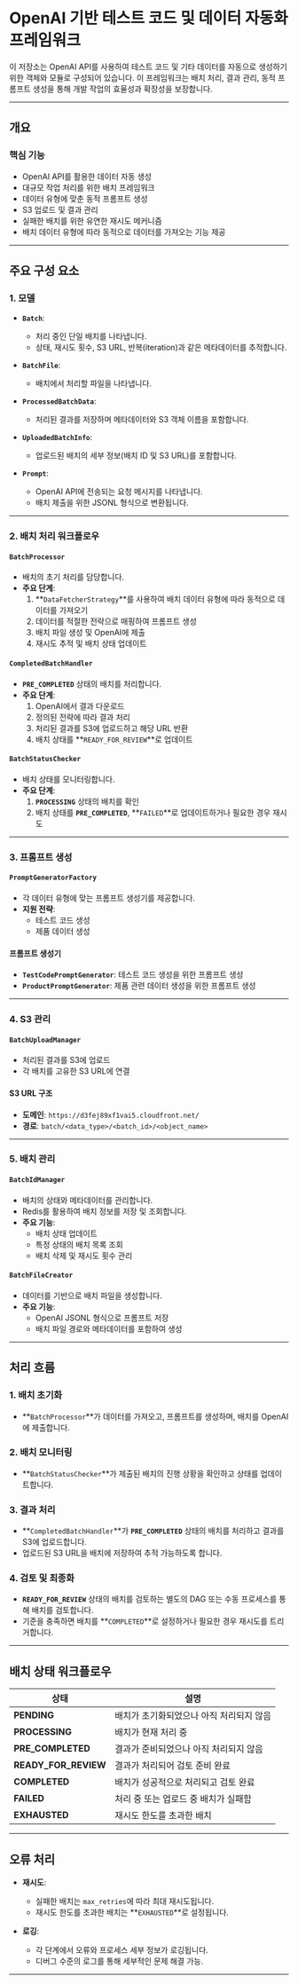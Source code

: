 # **OpenAI 기반 테스트 코드 및 데이터 자동화 프레임워크**

이 저장소는 OpenAI API를 사용하여 테스트 코드 및 기타 데이터를 자동으로 생성하기 위한 객체와 모듈로 구성되어 있습니다. 이 프레임워크는 배치 처리, 결과 관리, 동적 프롬프트 생성을 통해 개발 작업의 효율성과 확장성을 보장합니다.

---

## **개요**

### **핵심 기능**
- OpenAI API를 활용한 데이터 자동 생성
- 대규모 작업 처리를 위한 배치 프레임워크
- 데이터 유형에 맞춘 동적 프롬프트 생성
- S3 업로드 및 결과 관리
- 실패한 배치를 위한 유연한 재시도 메커니즘
- 배치 데이터 유형에 따라 동적으로 데이터를 가져오는 기능 제공

---

## **주요 구성 요소**

### **1. 모델**

- **`Batch`**: 
  - 처리 중인 단일 배치를 나타냅니다.
  - 상태, 재시도 횟수, S3 URL, 반복(iteration)과 같은 메타데이터를 추적합니다.
  
- **`BatchFile`**: 
  - 배치에서 처리할 파일을 나타냅니다.

- **`ProcessedBatchData`**: 
  - 처리된 결과를 저장하며 메타데이터와 S3 객체 이름을 포함합니다.

- **`UploadedBatchInfo`**: 
  - 업로드된 배치의 세부 정보(배치 ID 및 S3 URL)를 포함합니다.

- **`Prompt`**:
  - OpenAI API에 전송되는 요청 메시지를 나타냅니다.
  - 배치 제출을 위한 JSONL 형식으로 변환됩니다.

---

### **2. 배치 처리 워크플로우**

#### **`BatchProcessor`**
- 배치의 초기 처리를 담당합니다.
- **주요 단계**:
  1. **`DataFetcherStrategy`**를 사용하여 배치 데이터 유형에 따라 동적으로 데이터를 가져오기
  2. 데이터를 적절한 전략으로 매핑하여 프롬프트 생성
  3. 배치 파일 생성 및 OpenAI에 제출
  4. 재시도 추적 및 배치 상태 업데이트

#### **`CompletedBatchHandler`**
- **`PRE_COMPLETED`** 상태의 배치를 처리합니다.
- **주요 단계**:
  1. OpenAI에서 결과 다운로드
  2. 정의된 전략에 따라 결과 처리
  3. 처리된 결과를 S3에 업로드하고 해당 URL 반환
  4. 배치 상태를 **`READY_FOR_REVIEW`**로 업데이트

#### **`BatchStatusChecker`**
- 배치 상태를 모니터링합니다.
- **주요 단계**:
  1. **`PROCESSING`** 상태의 배치를 확인
  2. 배치 상태를 **`PRE_COMPLETED`**, **`FAILED`**로 업데이트하거나 필요한 경우 재시도

---

### **3. 프롬프트 생성**

#### **`PromptGeneratorFactory`**
- 각 데이터 유형에 맞는 프롬프트 생성기를 제공합니다.
- **지원 전략**:
  - 테스트 코드 생성
  - 제품 데이터 생성

#### **프롬프트 생성기**
- **`TestCodePromptGenerator`**: 테스트 코드 생성을 위한 프롬프트 생성
- **`ProductPromptGenerator`**: 제품 관련 데이터 생성을 위한 프롬프트 생성

---

### **4. S3 관리**

#### **`BatchUploadManager`**
- 처리된 결과를 S3에 업로드
- 각 배치를 고유한 S3 URL에 연결

#### **S3 URL 구조**
- **도메인**: `https://d3fej89xf1vai5.cloudfront.net/`
- **경로**: `batch/<data_type>/<batch_id>/<object_name>`

---

### **5. 배치 관리**

#### **`BatchIdManager`**
- 배치의 상태와 메타데이터를 관리합니다.
- Redis를 활용하여 배치 정보를 저장 및 조회합니다.
- **주요 기능**:
  - 배치 상태 업데이트
  - 특정 상태의 배치 목록 조회
  - 배치 삭제 및 재시도 횟수 관리

#### **`BatchFileCreator`**
- 데이터를 기반으로 배치 파일을 생성합니다.
- **주요 기능**:
  - OpenAI JSONL 형식으로 프롬프트 저장
  - 배치 파일 경로와 메타데이터를 포함하여 생성

---

## **처리 흐름**

### **1. 배치 초기화**
- **`BatchProcessor`**가 데이터를 가져오고, 프롬프트를 생성하며, 배치를 OpenAI에 제출합니다.

### **2. 배치 모니터링**
- **`BatchStatusChecker`**가 제출된 배치의 진행 상황을 확인하고 상태를 업데이트합니다.

### **3. 결과 처리**
- **`CompletedBatchHandler`**가 **`PRE_COMPLETED`** 상태의 배치를 처리하고 결과를 S3에 업로드합니다.
- 업로드된 S3 URL을 배치에 저장하여 추적 가능하도록 합니다.

### **4. 검토 및 최종화**
- **`READY_FOR_REVIEW`** 상태의 배치를 검토하는 별도의 DAG 또는 수동 프로세스를 통해 배치를 검토합니다.
- 기준을 충족하면 배치를 **`COMPLETED`**로 설정하거나 필요한 경우 재시도를 트리거합니다.

---

## **배치 상태 워크플로우**

| **상태**           | **설명**                                        |
|---------------------|------------------------------------------------|
| **PENDING**         | 배치가 초기화되었으나 아직 처리되지 않음          |
| **PROCESSING**      | 배치가 현재 처리 중                             |
| **PRE_COMPLETED**   | 결과가 준비되었으나 아직 처리되지 않음           |
| **READY_FOR_REVIEW**| 결과가 처리되어 검토 준비 완료                  |
| **COMPLETED**       | 배치가 성공적으로 처리되고 검토 완료            |
| **FAILED**          | 처리 중 또는 업로드 중 배치가 실패함            |
| **EXHAUSTED**       | 재시도 한도를 초과한 배치                       |

---

## **오류 처리**

- **재시도**:
  - 실패한 배치는 `max_retries`에 따라 최대 재시도됩니다.
  - 재시도 한도를 초과한 배치는 **`EXHAUSTED`**로 설정됩니다.

- **로깅**:
  - 각 단계에서 오류와 프로세스 세부 정보가 로깅됩니다.
  - 디버그 수준의 로그를 통해 세부적인 문제 해결 가능.

---